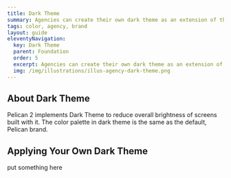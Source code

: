 ```yaml
---
title: Dark Theme
summary: Agencies can create their own dark theme as an extension of their brand theme.
tags: color, agency, brand
layout: guide
eleventyNavigation:
  key: Dark Theme
  parent: Foundation
  order: 5
  excerpt: Agencies can create their own dark theme as an extension of their brand theme.
  img: /img/illustrations/illus-agency-dark-theme.png
---
```


## About Dark Theme

Pelican 2 implements Dark Theme to reduce overall brightness of screens built with it. The color palette in dark theme is the same as the default, Pelican brand.

## Applying Your Own Dark Theme

put something here

